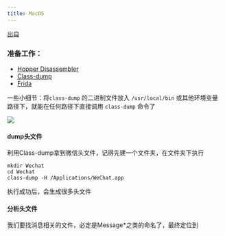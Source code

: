 ```yaml
---
title: MacOS
---
```


[出自](https://bbs.pediy.com/thread-266041.htm)

### 准备工作：

- [Hopper Disassembler](https://www.hopperapp.com/index.html)
- [Class-dump](http://stevenygard.com/projects/class-dump/)
- [Frida](https://frida.re/)

一些小细节：将`class-dump` 的二进制文件放入 `/usr/local/bin` 或其他环境变量路径下，就能在任何路径下直接调用 `class-dump` 命令了

![](https://tva1.sinaimg.cn/large/008eGmZEgy1gnu36gj8z7j30ej03y3yy.jpg)

#### dump头文件

利用Class-dump拿到微信头文件，记得先建一个文件夹，在文件夹下执行

```shell
mkdir Wechat
cd Wechat
class-dump -H /Applications/WeChat.app
```

执行成功后，会生成很多头文件

#### 分析头文件

我们要找消息相关的文件，必定是Message*之类的命名了，最终定位到